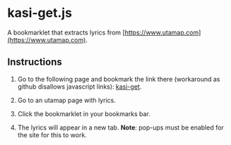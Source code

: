# kasi-get.js
A bookmarklet that extracts lyrics from [https://www.utamap.com](https://www.utamap.com).

## Instructions

1. Go to the following page and bookmark the link there (workaround as github disallows javascript links): [kasi-get](https://www.ceva24.dev/public/kasi-get/).

2. Go to an utamap page with lyrics.

3. Click the bookmarklet in your bookmarks bar.

4. The lyrics will appear in a new tab. **Note**: pop-ups must be enabled for the site for this to work.
